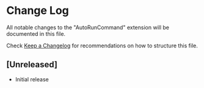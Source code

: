 # Change Log

All notable changes to the "AutoRunCommand" extension will be documented in this file.

Check [Keep a Changelog](http://keepachangelog.com/) for recommendations on how to structure this file.

## [Unreleased]

- Initial release